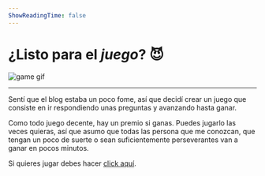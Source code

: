 ```yaml
---
ShowReadingTime: false
---
```

# ¿Listo para el *juego*? 😈

![game gif](/game/game.gif)

---
Sentí que el blog estaba un poco fome, así que decidí crear un juego que consiste en ir respondiendo unas preguntas y avanzando hasta ganar.

Como todo juego decente, hay un premio si ganas. Puedes jugarlo las veces quieras, así que asumo que todas las persona que me conozcan, que tengan un poco de suerte o sean suficientemente perseverantes van a ganar en pocos minutos.

Si quieres jugar debes hacer [click aquí](/start).
